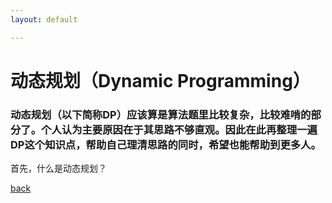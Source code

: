 ```yaml
---
layout: default

---
```


# 动态规划（Dynamic Programming）

### 动态规划（以下简称DP）应该算是算法题里比较复杂，比较难啃的部分了。个人认为主要原因在于其思路不够直观。因此在此再整理一遍DP这个知识点，帮助自己理清思路的同时，希望也能帮助到更多人。

首先，什么是动态规划？



[back](./)